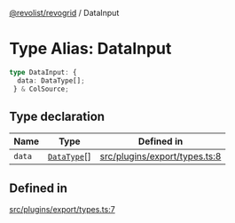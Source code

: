 [@revolist/revogrid](README.md) / DataInput

# Type Alias: DataInput

```ts
type DataInput: {
  data: DataType[];
 } & ColSource;
```

## Type declaration

| Name | Type | Defined in |
| ------ | ------ | ------ |
| `data` | [`DataType`](TypeAlias.DataType.md)[] | [src/plugins/export/types.ts:8](https://github.com/revolist/revogrid/blob/25ca3c23eae2ed21be1e6ef1fe2d086a3aef0cb1/src/plugins/export/types.ts#L8) |

## Defined in

[src/plugins/export/types.ts:7](https://github.com/revolist/revogrid/blob/25ca3c23eae2ed21be1e6ef1fe2d086a3aef0cb1/src/plugins/export/types.ts#L7)
